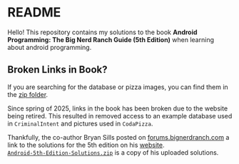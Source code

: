 # README

Hello! This repository contains my solutions to the book **Android Programming: The Big Nerd Ranch Guide (5th Edition)** when learning about android programming.

## Broken Links in Book?

If you are searching for the database or pizza images, you can find them in the [zip folder](Android-5th-Edition-Solutions.zip).

Since spring of 2025, links in the book has been broken due to the website being retired. This resulted in removed access to an example database used in `CriminalIntent` and pictures used in `CodaPizza`.

Thankfully, the co-author Bryan Sills posted on [forums.bignerdranch.com](https://forums.bignerdranch.com/t/android-5th-edition-solutions-files/24476) a link to the solutions for the 5th edition on his [website](https://bryansills.ninja/android-book).  
[`Android-5th-Edition-Solutions.zip`](Android-5th-Edition-Solutions.zip) is a copy of his uploaded solutions.
